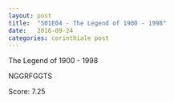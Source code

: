 ```yaml
---
layout: post
title:  "S01E04 - The Legend of 1900 - 1998"
date:   2016-09-24
categories: corinthiale post
---
```

The Legend of 1900 - 1998

NGGRFGGTS

Score: 7.25
